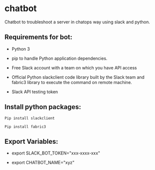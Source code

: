 # chatbot
Chatbot to troubleshoot a server in chatops way using slack and python.

## Requirements for bot:

*	Python 3 

*	pip to handle Python application dependencies.

*	Free Slack account with a team on which you have API access 

*	Official Python slackclient code library built by the Slack team and fabric3 library to execute the command on remote machine.

*	Slack API testing token

## Install python packages:

```
Pip install slackclient

Pip install fabric3

```

## Export Variables:

*	export SLACK_BOT_TOKEN="xxx-xxxx-xxx"

*	export CHATBOT_NAME="xyz"

